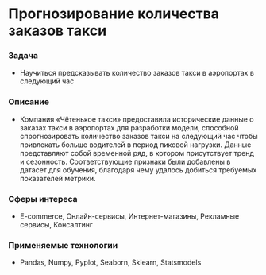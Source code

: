 # Прогнозирование количества заказов такси 

### Задача  
- Научиться предсказывать количество заказов такси в аэропортах в следующий час

### Описание
- Компания «Чётенькое такси» предоставила исторические данные о заказах такси в аэропортах для разработки модели, способной спрогнозировать количество заказов такси на следующий час чтобы привлекать больше водителей в период пиковой нагрузки. Данные представляют собой временной ряд, в котором присутствует тренд и сезонность. Соответствующие признаки были добавлены в датасет для обучения, благодаря чему удалось добиться требуемых показателей метрики. 

### Сферы интереса
- E-commerce, Онлайн-сервисы, Интернет-магазины, Рекламные сервисы, Консалтинг

### Применяемые технологии
- Pandas, Numpy, Pyplot, Seaborn, Sklearn, Statsmodels
